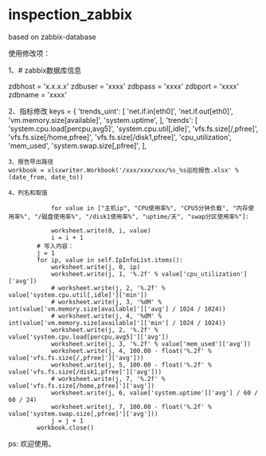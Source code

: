 # inspection_zabbix
based on zabbix-database


使用修改项：

1、# zabbix数据库信息

zdbhost = 'x.x.x.x'
zdbuser = 'xxxx'
zdbpass = 'xxxx'
zdbport = 'xxxx'
zdbname = 'xxxx'

2、指标修改
keys = {
    'trends_uint': [
        'net.if.in[eth0]',
        'net.if.out[eth0]',
        'vm.memory.size[available]',
        'system.uptime',
    ],
    'trends': [
        'system.cpu.load[percpu,avg5]',
        'system.cpu.util[,idle]',
        'vfs.fs.size[/,pfree]',
        'vfs.fs.size[/home,pfree]',
        'vfs.fs.size[/disk1,pfree]',
        'cpu_utilization',
        'mem_used',
        'system.swap.size[,pfree]',
    ],
    
    3、报告导出路径
    workbook = xlsxwriter.Workbook('/xxx/xxx/xxx/%s_%s巡检报告.xlsx' % (date_from, date_to))
    
    4、列名和取值
    
                for value in ["主机ip", "CPU使用率%", "CPU5分钟负载", "内存使用率%", "/磁盘使用率%", "/disk1使用率%", "uptime/天", "swap分区使用率%"]:

                worksheet.write(0, i, value)
                i = i + 1
            # 写入内容：
            j = 1
            for ip, value in self.IpInfoList.items():
                worksheet.write(j, 0, ip)
                worksheet.write(j, 1, '%.2f' % value['cpu_utilization']['avg'])
                # worksheet.write(j, 2, '%.2f' % value['system.cpu.util[,idle]']['min'])
                # worksheet.write(j, 3, '%dM' % int(value['vm.memory.size[available]']['avg'] / 1024 / 1024))
                # worksheet.write(j, 4, '%dM' % int(value['vm.memory.size[available]']['min'] / 1024 / 1024))
                worksheet.write(j, 2, '%.2f' % value['system.cpu.load[percpu,avg5]']['avg'])
                worksheet.write(j, 3, '%.2f' % value['mem_used']['avg'])
                worksheet.write(j, 4, 100.00 - float('%.2f' % value['vfs.fs.size[/,pfree]']['avg']))
                worksheet.write(j, 5, 100.00 - float('%.2f' % value['vfs.fs.size[/disk1,pfree]']['avg']))
                # worksheet.write(j, 7, '%.2f' % value['vfs.fs.size[/home,pfree]']['avg'])
                worksheet.write(j, 6, value['system.uptime']['avg'] / 60 / 60 / 24)
                worksheet.write(j, 7, 100.00 - float('%.2f' % value['system.swap.size[,pfree]']['avg']))
                j = j + 1
            workbook.close()
            
            
            
   ps:
   欢迎使用。
